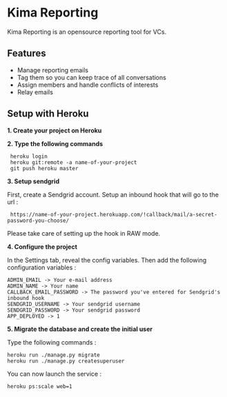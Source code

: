 Kima Reporting
==================

Kima Reporting is an opensource reporting tool for VCs.

Features
----------
- Manage reporting emails
- Tag them so you can keep trace of all conversations
- Assign members and handle conflicts of interests
- Relay emails

Setup with Heroku
-------------------
**1. Create your project on Heroku**

**2. Type the following commands**

     heroku login
     heroku git:remote -a name-of-your-project
     git push heroku master

**3. Setup sendgrid**

First, create a Sendgrid account. Setup an inbound hook that will go to the url :

     https://name-of-your-project.herokuapp.com/!callback/mail/a-secret-password-you-choose/

Please take care of setting up the hook in RAW mode.

**4. Configure the project**

In the Settings tab, reveal the config variables. Then add the following configuration variables :

    ADMIN_EMAIL -> Your e-mail address
    ADMIN_NAME -> Your name
    CALLBACK_EMAIL_PASSWORD -> The password you've entered for Sendgrid's inbound hook
    SENDGRID_USERNAME -> Your sendgrid username
    SENDGRID_PASSWORD -> Your sendgrid password
    APP_DEPLOYED -> 1

**5. Migrate the database and create the initial user**

Type the following commands :

    heroku run ./manage.py migrate
    heroku run ./manage.py createsuperuser

You can now launch the service :

    heroku ps:scale web=1
